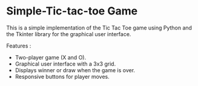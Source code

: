 # Simple-Tic-tac-toe Game

This is a simple implementation of the Tic Tac Toe game using Python and the Tkinter library for the graphical user interface.

Features :

- Two-player game (X and O).
- Graphical user interface with a 3x3 grid.
- Displays winner or draw when the game is over.
- Responsive buttons for player moves.
